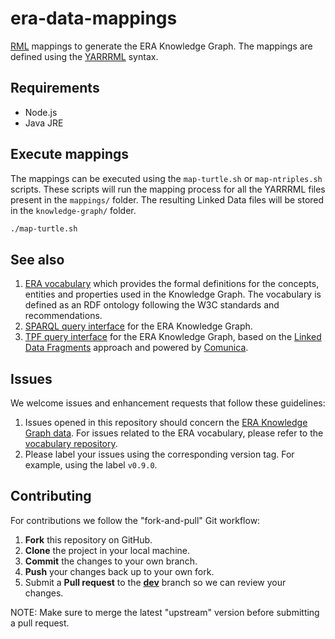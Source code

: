 # era-data-mappings

[RML](https://rml.io) mappings to generate the ERA Knowledge Graph. The mappings are defined using the [YARRRML](https://rml.io/yarrrml/) syntax.

## Requirements

- Node.js
- Java JRE

## Execute mappings

The mappings can be executed using the `map-turtle.sh`  or `map-ntriples.sh` scripts. These scripts will run the mapping process for all the YARRRML files present in the `mappings/` folder. The resulting Linked Data files will be stored in the `knowledge-graph/` folder.

```bash
./map-turtle.sh
```

## See also

1. [ERA vocabulary](https://github.com/julianrojas87/era-vocabulary) which provides the formal definitions for the concepts, entities and properties used in the Knowledge Graph. The vocabulary is defined as an RDF ontology following the W3C standards and recommendations.
2. [SPARQL query interface](https://test-linked.ec-dataplatform.eu/sparql) for the ERA Knowledge Graph.
3. [TPF query interface](http://era.ilabt.imec.be/query/) for the ERA Knowledge Graph, based on the [Linked Data Fragments](https://linkeddatafragments.org/) approach and powered by [Comunica](https://comunica.dev/). 

## Issues

We welcome issues and enhancement requests that follow these guidelines:

1. Issues opened in this repository should concern the [ERA Knowledge Graph data](https://test-linked.ec-dataplatform.eu/sparql). For issues related to the ERA vocabulary, please refer to the [vocabulary repository](https://github.com/julianrojas87/era-vocabulary/issues).
2. Please label your issues using the corresponding version tag. For example, using the label `v0.9.0`. 

## Contributing

For contributions we follow the "fork-and-pull" Git workflow:

1. **Fork** this repository on GitHub.
2. **Clone** the project in your local machine.
3. **Commit** the changes to your own branch.
4. **Push** your changes back up to your own fork.
5. Submit a **Pull request** to the [**dev**](https://github.com/julianrojas87/era-vocabulary/tree/dev) branch so we can review your changes.

NOTE: Make sure to merge the latest "upstream" version before submitting a pull request.